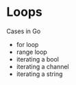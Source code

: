 # Loops

Cases in Go

- for loop
- range loop
- iterating a bool
- iterating a channel
- iterating a string
